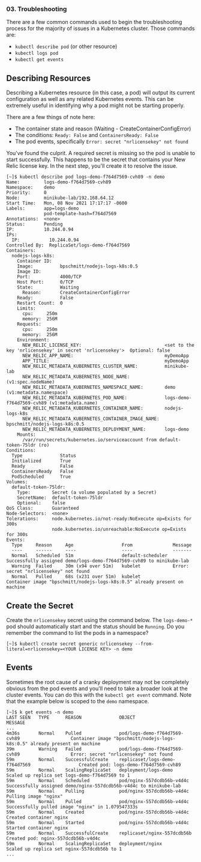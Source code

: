 ### 03. Troubleshooting

There are a few common commands used to begin the troubleshooting process for the majority of issues in a Kubernetes cluster.  Those commands are:

* `kubectl describe pod` (or other resource)
* `kubectl logs pod`
* `kubectl get events`

## Describing Resources

Describing a Kubernetes resource (in this case, a pod) will output its current configuration as well as any related Kubernetes events.  This can be extremely useful in identifying why a pod might not be starting properly.

There are a few things of note here:

* The container state and reason (Waiting - CreateContainerConfigError)
* The conditions: `Ready: False` and `ContainersReady: False`
* The pod events, specifically `Error: secret "nrlicensekey" not found`

You've found the culprit.  A required secret is missing so the pod is unable to start successfully.  This happens to be the secret that contains your New Relic license key.  In the next step, you'll create it to resolve the issue.

```
[~]$ kubectl describe pod logs-demo-f764d7569-cvh89 -n demo
Name:         logs-demo-f764d7569-cvh89
Namespace:    demo
Priority:     0
Node:         minikube-lab/192.168.64.12
Start Time:   Mon, 08 Nov 2021 17:17:17 -0600
Labels:       app=logs-demo
              pod-template-hash=f764d7569
Annotations:  <none>
Status:       Pending
IP:           10.244.0.94
IPs:
  IP:           10.244.0.94
Controlled By:  ReplicaSet/logs-demo-f764d7569
Containers:
  nodejs-logs-k8s:
    Container ID:
    Image:          bpschmitt/nodejs-logs-k8s:0.5
    Image ID:
    Port:           4000/TCP
    Host Port:      0/TCP
    State:          Waiting
      Reason:       CreateContainerConfigError
    Ready:          False
    Restart Count:  0
    Limits:
      cpu:     250m
      memory:  256M
    Requests:
      cpu:     250m
      memory:  256M
    Environment:
      NEW_RELIC_LICENSE_KEY:                               <set to the key 'nrlicensekey' in secret 'nrlicensekey'>  Optional: false
      NEW_RELIC_APP_NAME:                                  myDemoApp
      APP_TITLE:                                           myDemoApp
      NEW_RELIC_METADATA_KUBERNETES_CLUSTER_NAME:          minikube-lab
      NEW_RELIC_METADATA_KUBERNETES_NODE_NAME:              (v1:spec.nodeName)
      NEW_RELIC_METADATA_KUBERNETES_NAMESPACE_NAME:        demo (v1:metadata.namespace)
      NEW_RELIC_METADATA_KUBERNETES_POD_NAME:              logs-demo-f764d7569-cvh89 (v1:metadata.name)
      NEW_RELIC_METADATA_KUBERNETES_CONTAINER_NAME:        nodejs-logs-k8s
      NEW_RELIC_METADATA_KUBERNETES_CONTAINER_IMAGE_NAME:  bpschmitt/nodejs-logs-k8s:0.5
      NEW_RELIC_METADATA_KUBERNETES_DEPLOYMENT_NAME:       logs-demo
    Mounts:
      /var/run/secrets/kubernetes.io/serviceaccount from default-token-75ldr (ro)
Conditions:
  Type              Status
  Initialized       True
  Ready             False
  ContainersReady   False
  PodScheduled      True
Volumes:
  default-token-75ldr:
    Type:        Secret (a volume populated by a Secret)
    SecretName:  default-token-75ldr
    Optional:    false
QoS Class:       Guaranteed
Node-Selectors:  <none>
Tolerations:     node.kubernetes.io/not-ready:NoExecute op=Exists for 300s
                 node.kubernetes.io/unreachable:NoExecute op=Exists for 300s
Events:
  Type     Reason     Age                  From               Message
  ----     ------     ----                 ----               -------
  Normal   Scheduled  51m                  default-scheduler  Successfully assigned demo/logs-demo-f764d7569-cvh89 to minikube-lab
  Warning  Failed     30m (x94 over 51m)   kubelet            Error: secret "nrlicensekey" not found
  Normal   Pulled     68s (x231 over 51m)  kubelet            Container image "bpschmitt/nodejs-logs-k8s:0.5" already present on machine
```

## Create the Secret

Create the `nrlicensekey` secret using the command below.  The `logs-demo-*` pod should automatically start and the status should be `Running`.  Do you remember the command to list the pods in a namespace?

```
[~]$ kubectl create secret generic nrlicensekey --from-literal=nrlicensekey=<YOUR LICENSE KEY> -n demo
```

## Events

Sometimes the root cause of a cranky deployment may not be completely obvious from the pod events and you'll need to take a broader look at the cluster events.  You can do this with the `kubectl get event` command.  Note that the example below is scoped to the `demo` namespace.
```
[~]$ k get events -n demo
LAST SEEN   TYPE      REASON              OBJECT                                          MESSAGE
...
4m36s       Normal    Pulled              pod/logs-demo-f764d7569-cvh89                   Container image "bpschmitt/nodejs-logs-k8s:0.5" already present on machine
39m         Warning   Failed              pod/logs-demo-f764d7569-cvh89                   Error: secret "nrlicensekey" not found
59m         Normal    SuccessfulCreate    replicaset/logs-demo-f764d7569                  Created pod: logs-demo-f764d7569-cvh89
59m         Normal    ScalingReplicaSet   deployment/logs-demo                            Scaled up replica set logs-demo-f764d7569 to 1
59m         Normal    Scheduled           pod/nginx-557dcdb56b-v4d4c                      Successfully assigned demo/nginx-557dcdb56b-v4d4c to minikube-lab
59m         Normal    Pulling             pod/nginx-557dcdb56b-v4d4c                      Pulling image "nginx"
59m         Normal    Pulled              pod/nginx-557dcdb56b-v4d4c                      Successfully pulled image "nginx" in 1.079547333s
59m         Normal    Created             pod/nginx-557dcdb56b-v4d4c                      Created container nginx
59m         Normal    Started             pod/nginx-557dcdb56b-v4d4c                      Started container nginx
59m         Normal    SuccessfulCreate    replicaset/nginx-557dcdb56b                     Created pod: nginx-557dcdb56b-v4d4c
59m         Normal    ScalingReplicaSet   deployment/nginx                                Scaled up replica set nginx-557dcdb56b to 1
...
```

